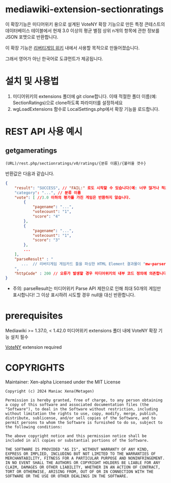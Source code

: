 # mediawiki-extension-sectionratings
이 확장기능은 미디어위키 용으로 설계된 VoteNY 확장 기능으로 만든 특정 콘테스트의 데이터베이스 테이블에서 현재 3.0 이상의 평균 별점 상위 n개의 항목에 관한 정보를 JSON 포맷으로 반환합니다.

이 확장 기능은 [리버티게임 위키](https://libertyga.me) 내에서 사용할 목적으로 만들어졌습니다.

그래서 영어가 아닌 한국어로 도큐먼트가 제공됩니다.

# 설치 및 사용법
1. 미디어위키의 extensions 폴더에 git clone합니다. 이때 적절한 폴더 이름(예: SectionRatings)으로 clone하도록 파라미터를 설정하세요
2. wgLoadExtensions 함수로 LocalSettings.php에서 확장 기능을 로드합니다.


# REST API 사용 예시
## getgameratings
```(URL)/rest.php/sectionratings/v0/ratings/{분류 이름}/{불러올 갯수}```

반환값은 다음과 같습니다.
```json
{
    "result": "SUCCESS", // "FAIL:" 로도 시작할 수 있습니다(예: 너무 많거나 적은 게임 정보 갯수). 이 경우 공백을 '-' 문자로 치환한 한 줄 오류 내용을 담은 "error"가 추가로 전달되어야 합니다.
    "category": "...", // 분류 이름
    "vote": [ //3.0 이하의 평가를 가진 게임은 반환하지 않습니다.
        {
            "pagename": "...",
            "votecount": "1",
            "score": "4"
        },
        {
            "pagename": "...",
            "votecount": "1",
            "score": "3"
        },
        ...
    ],
	"parseResult" : "
	   ...  // 리버티게임 게임카드 틀을 파싱한 HTML Element 결과물이 "mw-parser-output" id를 가진 div 태그에 싸인 채로 포함됩니다.
	",
    "httpCode" : 200 // 오류가 발생할 경우 미디어위키의 내부 코드 정의에 의존합니다(예: 타입 오류시 400)
}
```
* 주의: parseResult는 미디어위키 Parse API 제한으로 인해 최대 50개의 게임만 표시합니다! 그 이상 표시하려 시도할 경우 null을 대신 반환합니다.

# prerequisites
 Mediawiki >= 1.37.0, < 1.42.0
 미디어위키 extensions 폴더 내에 VoteNY 확장 기능 설치 필수
 
 [VoteNY](https://www.mediawiki.org/wiki/Extension:VoteNY) extension required

 # COPYRIGHTS
 Maintainer: Xen-alpha
 Licensed under the MIT License
 ```
Copyright (c) 2024 Maniac Xena(Metagen)

Permission is hereby granted, free of charge, to any person obtaining a copy of this software and associated documentation files (the "Software"), to deal in the Software without restriction, including without limitation the rights to use, copy, modify, merge, publish, distribute, sublicense, and/or sell copies of the Software, and to permit persons to whom the Software is furnished to do so, subject to the following conditions:

The above copyright notice and this permission notice shall be included in all copies or substantial portions of the Software.

THE SOFTWARE IS PROVIDED "AS IS", WITHOUT WARRANTY OF ANY KIND, EXPRESS OR IMPLIED, INCLUDING BUT NOT LIMITED TO THE WARRANTIES OF MERCHANTABILITY, FITNESS FOR A PARTICULAR PURPOSE AND NONINFRINGEMENT. IN NO EVENT SHALL THE AUTHORS OR COPYRIGHT HOLDERS BE LIABLE FOR ANY CLAIM, DAMAGES OR OTHER LIABILITY, WHETHER IN AN ACTION OF CONTRACT, TORT OR OTHERWISE, ARISING FROM, OUT OF OR IN CONNECTION WITH THE SOFTWARE OR THE USE OR OTHER DEALINGS IN THE SOFTWARE.
 ```
